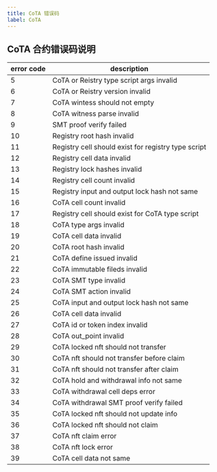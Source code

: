 ```yaml
---
title: CoTA 错误码
label: CoTA
---
```


## CoTA 合约错误码说明

| error code | description                                             |
| ---------- | ------------------------------------------------------- |
| 5          | CoTA or Reistry type script args invalid                |
| 6          | CoTA or Reistry version invalid                         |
| 7          | CoTA wintess should not empty                           |
| 8          | CoTA witness parse invalid                              |
| 9          | SMT proof verify failed                                 |
| 10         | Registry root hash invalid                              |
| 11         | Registry cell should exist for registry type script     |
| 12         | Registry cell data invalid                              |
| 13         | Registry lock hashes invalid                            |
| 14         | Registry cell count invalid                             |
| 15         | Registry input and output lock hash not same            |
| 16         | CoTA cell count invalid                                 |
| 17         | Registry cell should exist for CoTA type script         |
| 18         | CoTA type args invalid                                  |
| 19         | CoTA cell data invalid                                  |
| 20         | CoTA root hash invalid                                  |
| 21         | CoTA define issued invalid                              |
| 22         | CoTA immutable fileds invalid                           |
| 23         | CoTA SMT type invalid                                   |
| 24         | CoTA SMT action invalid                                 |
| 25         | CoTA input and output lock hash not same                |
| 26         | CoTA cell data invalid                                  |
| 27         | CoTA id or token index invalid                          |
| 28         | CoTA out_point invalid                                  |
| 29         | CoTA locked nft should not transfer                     |
| 30         | CoTA nft should not transfer before claim               |
| 31         | CoTA nft should not transfer after claim                |
| 32         | CoTA hold and withdrawal info not same                  |
| 33         | CoTA withdrawal cell deps error                         |
| 34         | CoTA withdrawal SMT proof verify failed                 |
| 35         | CoTA locked nft should not update info                  |
| 36         | CoTA locked nft should not claim                        |
| 37         | CoTA nft claim error                                    |
| 38         | CoTA nft lock error                                     |
| 39         | CoTA cell data not same                                 |

